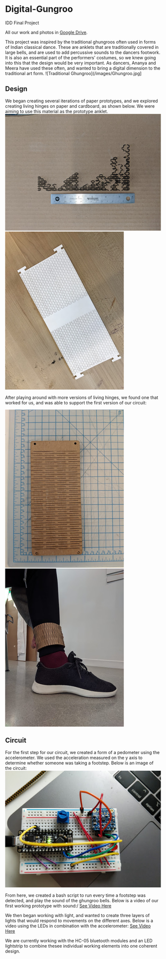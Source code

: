 # Digital-Gungroo
IDD Final Project

All our work and photos in [Google Drive](https://drive.google.com/drive/folders/1AlLCML_3bFY2mgS-XThAkAVHnjg3Gx6r?usp=sharing).

This project was inspired by the traditional ghungroos often used in forms of Indian classical dance. These are anklets that are traditionally covered in large bells, and are used to add percussive sounds to the dancers footwork. It is also an essential part of the performers' costumes, so we knew going into this that the design would be very important. As dancers, Ananya and Meera have used these often, and wanted to bring a digital dimension to the traditional art form. 
![Traditional Ghungroo](/images/Ghungroo.jpg]

## Design
We began creating several iterations of paper prototypes, and we explored creating living hinges on paper and cardboard, as shown below. We were aiming to use this material as the prototype anklet. 
![Prototype 1](/images/FirstAttempt.jpg)
![Prototype 2](/images/SecondAttempt.jpg)

After playing around with more versions of living hinges, we found one that worked for us, and was able to support the first version of our circuit:

![Prototype 3](/images/ThirdAttempt_1.jpg)
![Prototype 3 Worn](/images/ThirdAttempt_2.jpg)

## Circuit
For the first step for our circuit, we created a form of a pedometer using the accelerometer. We used the acceleration measured on the y axis to determine whether someone was taking a footstep. Below is an image of the circuit:
![First Circuit](/images/AccelerometerCircuit.jpg)

From here, we created a bash script to run every time a footstep was detected, and play the sound of the ghungroo bells. Below is a video of our first working prototype with sound:/
[See Video Here](https://drive.google.com/open?id=1kgregFIQAMCG6QkecJbtPY6cUl8rYSMW)

We then began working with light, and wanted to create three layers of lights that would respond to movements on the different axes. Below is a video using the LEDs in combination with the accelerometer:
[See Video Here](https://drive.google.com/file/d/1_J5kBKLptu_eg036MyOKKOaFNdn7jq2I/view?usp=sharing)

We are currently working with the HC-05 bluetooth modules and an LED lightstrip to combine thesee individual working elements into one coherent design. 
